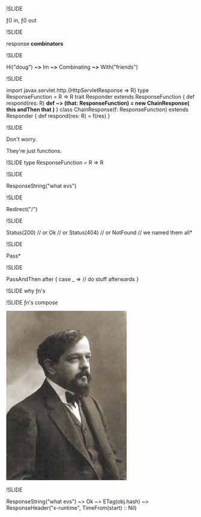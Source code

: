 !SLIDE

&fnof;() in, &fnof;() out

!SLIDE

response <strong>combinators</strong>

!SLIDE

Hi("doug") <strong>~></strong> Im <strong>~></strong> Combinating <strong>~></strong> With("friends")

!SLIDE
<div class='hc'>import javax.servlet.http.{HttpServletResponse => R}
type ResponseFunction = R => R
trait Responder extends ResponseFunction {
  def respond(res: R)
  <strong>def ~> (that: ResponseFunction) = new ChainResponse(
    this andThen that
  )</strong>
}
class ChainResponse(f: ResponseFunction) extends Responder {
  def respond(res: R) = f(res)
}
</div>

!SLIDE

Don't worry. 

They're just functions.

!SLIDE
    type ResponseFunction = R => R

!SLIDE

<div class="hc"><span class="ex">ResponseString</span>("what evs")
</div>

!SLIDE
<div class="hc"><span class="ex">Redirect</span>("/")
</div>

!SLIDE
<div class="hc"><span class="ex">Status</span>(200)
<span class="comment">// or</span>
<span class="ex">Ok</span>
<span class="comment">// or</span>
<span class="ex">Status</span>(404)
<span class="comment">// or</span>
<span class="ex">NotFound</span>
<span class="comment">// we named them all*</span>
</div>


!SLIDE
<div class="hc"><span class="ex">Pass</span>*</div>

!SLIDE
<div class="hc"><span class="ex">PassAndThen</span> after {
  case _ => <span class="comment">// do stuff afterwards</span>
}</div>

!SLIDE
why &fnof;n's

!SLIDE
&fnof;n's compose

![compose](responses/debussy.jpg "compose")

!SLIDE
<div class="hc"><span class="ex">ResponseString</span>("what evs") ~> <span class="ex">Ok</span> ~> <span class="ex">ETag</span>(obj.hash) ~>
   <span class="ex">ResponseHeader</span>("x-runtime", TimeFrom(start) :: Nil)
</div>